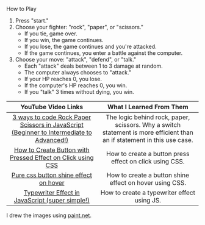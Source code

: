 How to Play
1. Press "start."
2. Choose your fighter: "rock", "paper", or "scissors."
    * If you tie, game over.
    * If you win, the game continues.
    * If you lose, the game continues and you're attacked.
    * If the game continues, you enter a battle against the computer.
3. Choose your move: "attack", "defend", or "talk."
    * Each "attack" deals between 1 to 3 damage at random.
    * The computer always chooses to "attack."
    * If your HP reaches 0, you lose.
    * If the computer's HP reaches 0, you win.
    * If you "talk" 3 times without dying, you win.

YouTube Video Links | What I Learned From Them
:------------------:|:--------------:
[3 ways to code Rock Paper Scissors in JavaScript (Beginner to Intermediate to Advanced!)](https://www.youtube.com/watch?v=RwFeg0cEZvQ&ab_channel=CodewithAniaKub%C3%B3w) | The logic behind rock, paper, scissors. Why a switch statement is more efficient than an if statement in this use case.
[How to Create Button with Pressed Effect on Click using CSS](https://www.youtube.com/watch?v=tJEjRUzntfk&ab_channel=CodeInstinct) | How to create a button press effect on click using CSS.
[Pure css button shine effect on hover](https://www.youtube.com/watch?v=JB6AEy3PCdw&ab_channel=LearnDesign) | How to create a button shine effect on hover using CSS.
[Typewriter Effect in JavaScript (super simple!)](https://www.youtube.com/watch?v=mULM6KcF_mo&ab_channel=CodewithAniaKub%C3%B3w) | How to create a typewriter effect using JS.

I drew the images using [paint.net](https://www.getpaint.net/).